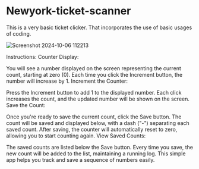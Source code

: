 # Newyork-ticket-scanner
This is a very basic ticket clicker. That incorporates the use of basic usages of coding.


![Screenshot 2024-10-06 112213](https://github.com/user-attachments/assets/9999dd9a-9dec-4641-8be0-892968dba206)


Instructions:
Counter Display:

You will see a number displayed on the screen representing the current count, starting at zero (0).
Each time you click the Increment button, the number will increase by 1.
Increment the Counter:

Press the Increment button to add 1 to the displayed number.
Each click increases the count, and the updated number will be shown on the screen.
Save the Count:

Once you're ready to save the current count, click the Save button.
The count will be saved and displayed below, with a dash ("-") separating each saved count.
After saving, the counter will automatically reset to zero, allowing you to start counting again.
View Saved Counts:

The saved counts are listed below the Save button. Every time you save, the new count will be added to the list, maintaining a running log.
This simple app helps you track and save a sequence of numbers easily.
